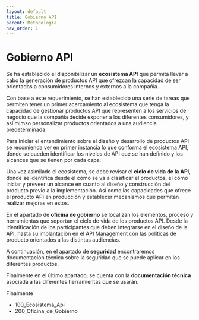 ```yaml
---
layout: default
title: Gobierno API
parent: Metodologia
nav_order: 1
---
```

# Gobierno API

Se ha establecido el disponibilizar un **ecosistema API** que permita llevar a cabo la generación de productos API que ofrezcan la capacidad de ser orientados a consumidores internos y externos a la compañía. 

Con base a este requerimiento, se han establecido una serie de tareas que permiten tener un primer acercamiento al ecosistema que tenga la capacidad de gestionar productos API que representen a los servicios de negocio que la compañía decide exponer a los diferentes consumidores, y así mimso personalizar productos orientados a una audiencia predeterminada.

Para iniciar el entendimiento sobre el diseño y desarrollo de productos API se recomienda ver en primer instancia lo que conforma el ecosistema API, donde se pueden identificar los niveles de API que se han definido y los alcances que se tienen por cada capa.

Una vez asimilado el ecosistema, se debe revisar el **ciclo de vida de la API**, donde se identifica desde el cómo se va a clasificar el productos, el cómo iniciar y preveer un alcance en cuanto al diseño y construcción del producto previo a la implementación. Así como las capacidades que ofrece el producto API en producción y establecer mecanismos que permitan realizar mejoras en estos.

En el apartado de **oficina de gobierno** se localizan los elementos, proceso y herramientas que soportan el ciclo de vida de los productos API. Desde la identificación de los participantes que deben integrarse en el diseño de la API, hasta su implantación en el API Management con las políticas de producto orientados a las distintas audiencias.

A continuación, en el apartado de **seguridad** encontraremos documentación técnica sobre la seguridad que se puede aplicar en los diferentes productos.

Finalmente en el último apartado, se cuenta con la **documentación técnica** asociada a las diferentes herramientas que se usarán.

Finalmente
- 100_Ecosistema_Api 
- 200_Oficina_de_Gobierno

